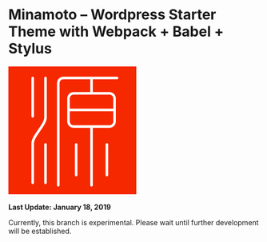 # **Minamoto** – Wordpress Starter Theme with Webpack + Babel + Stylus

![alt Minamoto Logo](./img/common/logo.svg)

**Last Update: January 18, 2019**

Currently, this branch is experimental. Please wait until further development will be established.